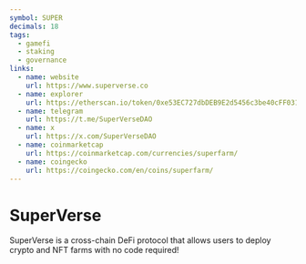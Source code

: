 ```yaml
---
symbol: SUPER
decimals: 18
tags:
  - gamefi
  - staking
  - governance
links:
  - name: website
    url: https://www.superverse.co
  - name: explorer
    url: https://etherscan.io/token/0xe53EC727dbDEB9E2d5456c3be40cFF031AB40A55
  - name: telegram
    url: https://t.me/SuperVerseDAO
  - name: x
    url: https://x.com/SuperVerseDAO
  - name: coinmarketcap
    url: https://coinmarketcap.com/currencies/superfarm/
  - name: coingecko
    url: https://coingecko.com/en/coins/superfarm/
---
```


# SuperVerse

SuperVerse is a cross-chain DeFi protocol that allows users to deploy crypto and NFT farms with no code required!
